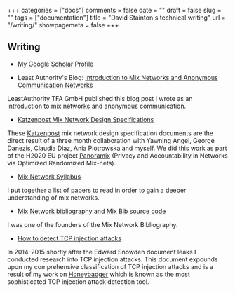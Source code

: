 +++
categories = ["docs"]
comments = false
date = ""
draft = false
slug = ""
tags = ["documentation"]
title = "David Stainton's technical writing"
url = "/writing/"
showpagemeta = false
+++

<h2>Writing</h2>

* [My Google Scholar Profile](https://scholar.google.com/citations?user=yM_b0nIAAAAJ&hl=en)

* Least Authority's Blog: [Introduction to Mix Networks and Anonymous Communication Networks](https://leastauthority.com/blog/mixnet-intro/)

LeastAuthority TFA GmbH published this blog post I wrote as an introduction to mix networks and anonymous communication.

* [Katzenpost Mix Network Design Specifications](https://github.com/katzenpost/docs/tree/master/specs)

These [Katzenpost](https://katzenpost.mixnetworks.org/) mix network
design specification documents are the direct result of a three month
collaboration with Yawning Angel, George Danezis, Claudia Diaz, Ania
Piotrowska and myself. We did this work as part of the H2020 EU
project [Panoramix](https://panoramix-project.eu/) (Privacy and Accountability in Networks via
Optimized Randomized Mix-nets).

* [Mix Network Syllabus](https://github.com/katzenpost/docs/blob/master/mixnet_academy/syllabus.rst)

I put together a list of papers to read in order to gain a deeper understanding of mix networks.


* [Mix Network bibliography](https://bib.mixnetworks.org/) and [Mix Bib source code](https://github.com/applied-mixnetworks/mixbib)

I was one of the founders of the Mix Network Bibliography.

* [How to detect TCP injection attacks](https://github.com/david415/HoneyBadger_docs/blob/master/source/how-to-detect-TCP-injection-attacks.rst)

In 2014-2015 shortly after the Edward Snowden document leaks I
conducted research into TCP injection attacks. This document expounds
upon my comprehensive classification of TCP injection attacks and is a
result of my work on
[Honeybadger](https://github.com/david415/honeybadger) which is known
as the most sophisticated TCP injection attack detection tool.
